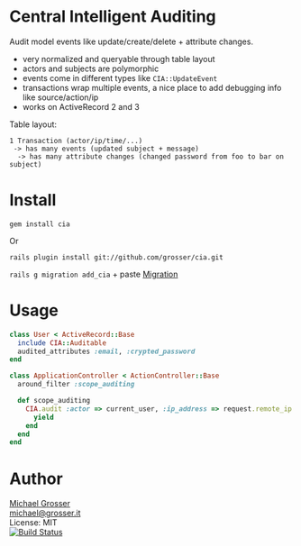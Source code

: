 Central Intelligent Auditing
============================

Audit model events like update/create/delete + attribute changes.

 - very normalized and queryable through table layout
 - actors and subjects are polymorphic
 - events come in different types like `CIA::UpdateEvent`
 - transactions wrap multiple events, a nice place to add debugging info like source/action/ip
 - works on ActiveRecord 2 and 3

Table layout:

    1 Transaction (actor/ip/time/...)
     -> has many events (updated subject + message)
      -> has many attribute changes (changed password from foo to bar on subject)


Install
=======
    gem install cia
Or

    rails plugin install git://github.com/grosser/cia.git

`rails g migration add_cia` + paste [Migration](https://raw.github.com/grosser/cia/master/Readme.md)


Usage
=====

```Ruby
class User < ActiveRecord::Base
  include CIA::Auditable
  audited_attributes :email, :crypted_password
end

class ApplicationController < ActionController::Base
  around_filter :scope_auditing

  def scope_auditing
    CIA.audit :actor => current_user, :ip_address => request.remote_ip do
      yield
    end
  end
end
```


Author
======
[Michael Grosser](http://grosser.it)<br/>
michael@grosser.it<br/>
License: MIT<br/>
[![Build Status](https://secure.travis-ci.org/grosser/cia.png)](http://travis-ci.org/grosser/cia)
